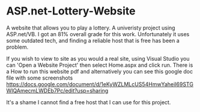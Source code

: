 # ASP.net-Lottery-Website
A website that allows you to play a lottery. A univeristy project using ASP.net/VB. I got an 81% overall grade for this work. Unfortunately it uses some outdated tech, and finding a reliable host that is free has been a problem.


If you wish to view to site as you would a real site, using Visual Studio you can 'Open a Website Project' then select Home.aspx and click run.
There is a How to run this website pdf and alternatively you can see this google doc file with some screenshots
https://docs.google.com/document/d/1eKyWZLMLcUS54HmwYaheiI69STGWIQAmecmLWDEb7Pc/edit?usp=sharing

It's a shame I cannot find a free host that I can use for this project.

